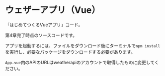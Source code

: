 # ウェザーアプリ（Vue）
「はじめてつくるVueアプリ」コード。

第4章完了時点のソースコードです。

アプリを起動するには、ファイルをダウンロード後にターミナルで`npm install`を実行し、必要なパッケージをダウンロードする必要があります。

`App.vue`内のAPIのURLはweatherapiのアカウントで取得したものに変更してください。